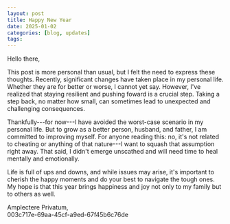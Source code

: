 ```yaml
---
layout: post
title: Happy New Year
date: 2025-01-02
categories: [blog, updates]
tags:
---
```

Hello there,

This post is more personal than usual, but I felt the need to express these thoughts. Recently,
significant changes have taken place in my personal life. Whether they are for better or worse, I
cannot yet say. However, I've realized that staying resilient and pushing foward is a crucial step.
Taking a step back, no matter how small, can sometimes lead to unexpected and challenging consequences.

Thankfully---for now---I have avoided the worst-case scenario in my personal life. But to grow as a better person,
husband, and father, I am committed to improving myself. For anyone reading this: no, it's not related to cheating or anything of that nature---I 
want to squash that assumption right away. That said, I didn't emerge unscathed and will need time to heal mentally and emotionally.

Life is full of ups and downs, and while issues may arise, it's important to cherish the happy moments and do your best to navigate the tough ones.
My hope is that this year brings happiness and joy not only to my family but to others as well.

Amplectere Privatum,<br>
003c717e-69aa-45cf-a9ed-67f45b6c76de